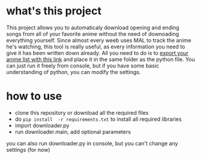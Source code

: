 # what's this project
This project allows you to automaticaly download opening and ending songs from all of your favorite anime without the need of downoading everything yourself. Since almost every weeb uses MAL to track the anime he's watching, this tool is really useful, as every information you need to give it has been written down already. All you need to do is to [export your anime list with this link](https://myanimelist.net/panel.php?go=export)  and place it in the same folder as the python file. You can just run it freely from console, but if you have some basic understanding of python, you can modify the settings.
# how to use
- clone this repository or download all the required files
- do `pip install  -r requirements.txt` to install all required libraries
- import downloader.py
- run downloader.main, add optional parameters

you can also run downloader.py in console, but you can't change any settings (for now)
